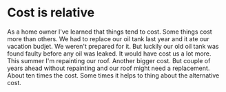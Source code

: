 # Cost is relative

As a home owner I've learned that things tend to cost. Some things cost more than others. We had to replace our oil tank last year and it ate our vacation budjet. We weren't prepared for it. But luckily our old oil tank was found faulty before any oil was leaked. It would have cost us a lot more. This summer I'm repainting our roof. Another bigger cost. But couple of years ahead without repainting and our roof might need a replacement. About ten times the cost. Some times it helps to thing about the alternative cost.